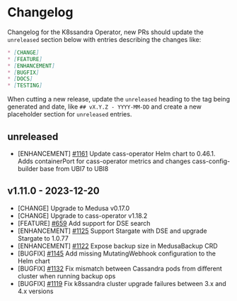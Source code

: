 # Changelog

Changelog for the K8ssandra Operator, new PRs should update the `unreleased` section below with entries describing the changes like:

```markdown
* [CHANGE]
* [FEATURE]
* [ENHANCEMENT]
* [BUGFIX]
* [DOCS]
* [TESTING]
```

When cutting a new release, update the `unreleased` heading to the tag being generated and date, like `## vX.Y.Z - YYYY-MM-DD` and create a new placeholder section for  `unreleased` entries.

## unreleased

* [ENHANCEMENT] [#1161](https://github.com/k8ssandra/k8ssandra-operator/issues/1161) Update cass-operator Helm chart to 0.46.1. Adds containerPort for cass-operator metrics and changes cass-config-builder base from UBI7 to UBI8

## v1.11.0 - 2023-12-20

* [CHANGE] Upgrade to Medusa v0.17.0
* [CHANGE] Upgrade to cass-operator v1.18.2
* [FEATURE] [#659](https://github.com/thelastpickle/cassandra-medusa/issues/659) Add support for DSE search 
* [ENHANCEMENT] [#1125](https://github.com/k8ssandra/k8ssandra-operator/issues/1125) Support Stargate with DSE and upgrade Stargate to 1.0.77
* [ENHANCEMENT] [#1122](https://github.com/k8ssandra/k8ssandra-operator/issues/1122) Expose backup size in MedusaBackup CRD
* [BUGFIX] [#1145](https://github.com/k8ssandra/k8ssandra-operator/issues/1145) Add missing MutatingWebhook configuration to the Helm chart
* [BUGFIX] [#1132](https://github.com/k8ssandra/k8ssandra-operator/issues/1132) Fix mismatch between Cassandra pods from different cluster when running backup ops
* [BUGFIX] [#1119](https://github.com/k8ssandra/k8ssandra-operator/issues/1119) Fix k8ssandra cluster upgrade failures between 3.x and 4.x versions
